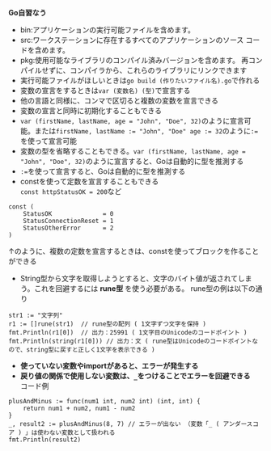 __Go自習なう__
- bin:アプリケーションの実行可能ファイルを含めます。
- src:ワークステーションに存在するすべてのアプリケーションのソース コードを含めます。
- pkg:使用可能なライブラリのコンパイル済みバージョンを含めます。 再コンパイルせずに、コンパイラから、これらのライブラリにリンクできます
- 実行可能ファイルがほしいときは`go build (作りたいファイル名).go`で作れる
- 変数の宣言をするときは`var (変数名) (型)`で宣言する
- 他の言語と同様に、コンマで区切ると複数の変数を宣言できる
- 変数の宣言と同時に初期化することもできる
- `var (firstName, lastName, age = "John", "Doe", 32)`のように宣言可能。または`firstName, lastName := "John", "Doe" age := 32`のように`:=`を使って宣言可能
- 変数の型を省略することもできる。`var (firstName, lastName, age = "John", "Doe", 32)`のように宣言すると、Goは自動的に型を推測する
- `:=`を使って宣言すると、Goは自動的に型を推測する
- constを使って定数を宣言することもできる  
`const httpStatusOK = 200`など
~~~
const (
    StatusOK              = 0
    StatusConnectionReset = 1
    StatusOtherError      = 2
)
~~~
↑のように、複数の定数を宣言するときは、constを使ってブロックを作ることができる

- String型から文字を取得しようとすると、文字のバイト値が返されてしまう。これを回避するには __rune型__ を使う必要がある。
rune型の例は以下の通り
~~~
str1 := "文字列"
r1 := []rune(str1)  // rune型の配列 ( 1文字ずつ文字を保持 )
fmt.Println(r1[0])  // 出力：25991 ( 1文字目のUnicodeのコードポイント )
fmt.Println(string(r1[0])) // 出力：文 ( rune型はUnicodeのコードポイントなので、string型に戻すと正しく1文字を表示できる )
~~~

- __使っていない変数やimportがあると、エラーが発生する__
- __戻り値の関係で使用しない変数は、`_`をつけることでエラーを回避できる__  
コード例
~~~
plusAndMinus := func(num1 int, num2 int) (int, int) {
	return num1 + num2, num1 - num2
}
_, result2 := plusAndMinus(8, 7) // エラーが出ない （変数「_ ( アンダースコア ) 」は使わない変数として扱われる
fmt.Println(result2)
~~~

